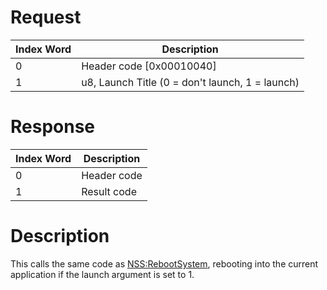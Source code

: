 # Request

| Index Word | Description                                     |
|------------|-------------------------------------------------|
| 0          | Header code \[0x00010040\]                      |
| 1          | u8, Launch Title (0 = don't launch, 1 = launch) |

# Response

| Index Word | Description |
|------------|-------------|
| 0          | Header code |
| 1          | Result code |

# Description

This calls the same code as
[NSS:RebootSystem](NSS:RebootSystem "wikilink"), rebooting into the
current application if the launch argument is set to 1.